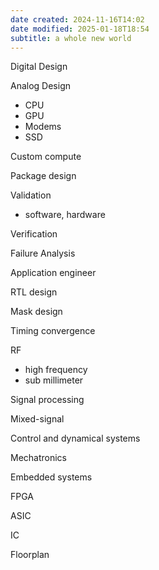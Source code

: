 ```yaml
---
date created: 2024-11-16T14:02
date modified: 2025-01-18T18:54
subtitle: a whole new world
---
```


Digital Design

Analog Design

- CPU
- GPU 
- Modems
- SSD

Custom compute

Package design

Validation

- software, hardware

Verification

Failure Analysis

Application engineer

RTL design

Mask design

Timing convergence

RF

- high frequency
- sub millimeter

Signal processing

Mixed-signal

Control and dynamical systems

Mechatronics

Embedded systems

FPGA

ASIC

IC

Floorplan
